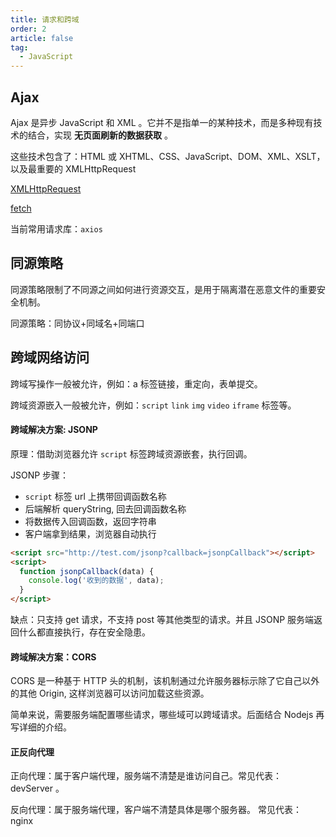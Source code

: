 ```yaml
---
title: 请求和跨域
order: 2
article: false
tag:
  - JavaScript
---
```


## Ajax

Ajax 是异步 JavaScript 和 XML 。它并不是指单一的某种技术，而是多种现有技术的结合，实现 **无页面刷新的数据获取** 。

这些技术包含了：HTML 或 XHTML、CSS、JavaScript、DOM、XML、XSLT，以及最重要的 XMLHttpRequest

[XMLHttpRequest](https://developer.mozilla.org/zh-CN/docs/Web/API/XMLHttpRequest)

[fetch](https://developer.mozilla.org/zh-CN/docs/Web/API/fetch)

当前常用请求库：`axios`

## 同源策略

同源策略限制了不同源之间如何进行资源交互，是用于隔离潜在恶意文件的重要安全机制。

同源策略：同协议+同域名+同端口

## 跨域网络访问

跨域写操作一般被允许，例如：a 标签链接，重定向，表单提交。

跨域资源嵌入一般被允许，例如：`script` `link` `img` `video` `iframe` 标签等。

#### 跨域解决方案: JSONP

原理：借助浏览器允许 `script` 标签跨域资源嵌套，执行回调。

JSONP 步骤：

- `script` 标签 url 上携带回调函数名称
- 后端解析 queryString, 回去回调函数名称
- 将数据传入回调函数，返回字符串
- 客户端拿到结果，浏览器自动执行

```html
<script src="http://test.com/jsonp?callback=jsonpCallback"></script>
<script>
  function jsonpCallback(data) {
    console.log('收到的数据', data);
  }
</script>
```

缺点：只支持 get 请求，不支持 post 等其他类型的请求。并且 JSONP 服务端返回什么都直接执行，存在安全隐患。

#### 跨域解决方案：CORS

CORS 是一种基于 HTTP 头的机制，该机制通过允许服务器标示除了它自己以外的其他 Origin, 这样浏览器可以访问加载这些资源。

简单来说，需要服务端配置哪些请求，哪些域可以跨域请求。后面结合 Nodejs 再写详细的介绍。

#### 正反向代理

正向代理：属于客户端代理，服务端不清楚是谁访问自己。常见代表： devServer 。

反向代理：属于服务端代理，客户端不清楚具体是哪个服务器。 常见代表： nginx
